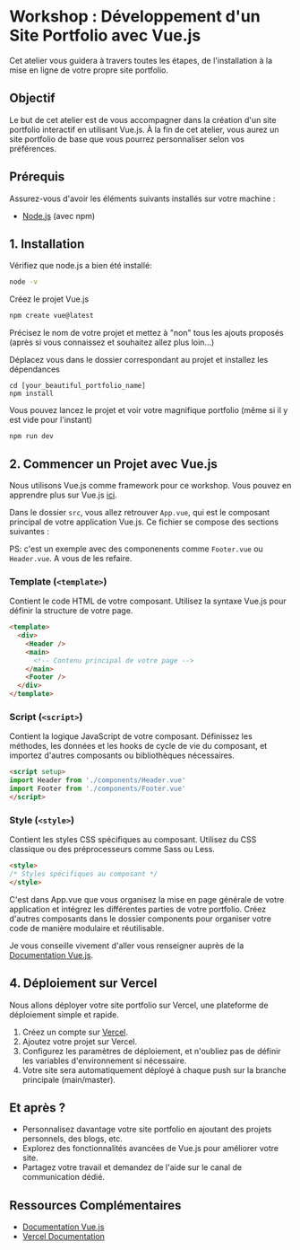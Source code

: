 # Workshop : Développement d'un Site Portfolio avec Vue.js

Cet atelier vous guidera à travers toutes les étapes, de l'installation à la mise en ligne de votre propre site portfolio.

## Objectif

Le but de cet atelier est de vous accompagner dans la création d'un site portfolio interactif en utilisant Vue.js. À la fin de cet atelier, vous aurez un site portfolio de base que vous pourrez personnaliser selon vos préférences.

## Prérequis

Assurez-vous d'avoir les éléments suivants installés sur votre machine :
- [Node.js](https://nodejs.org/) (avec npm)

## 1. Installation

Vérifiez que node.js a bien été installé:

```bash
node -v
```

Créez le projet Vue.js

```bash
npm create vue@latest
```

Précisez le nom de votre projet et mettez à "non" tous les ajouts proposés (après si vous connaissez et souhaitez allez plus loin...)

Déplacez vous dans le dossier correspondant au projet et installez les dépendances

```
cd [your_beautiful_portfolio_name]
npm install
```
Vous pouvez lancez le projet et voir votre magnifique portfolio (même si il y est vide pour l'instant)

```
npm run dev
```

## 2. Commencer un Projet avec Vue.js

Nous utilisons Vue.js comme framework pour ce workshop. Vous pouvez en apprendre plus sur Vue.js [ici](https://vuejs.org/).

Dans le dossier `src`, vous allez retrouver `App.vue`, qui est le composant principal de votre application Vue.js. Ce fichier se compose des sections suivantes :

PS: c'est un exemple avec des componenents comme `Footer.vue` ou `Header.vue`. A vous de les refaire.

### Template (`<template>`)

Contient le code HTML de votre composant. Utilisez la syntaxe Vue.js pour définir la structure de votre page.

```html
<template>
  <div>
    <Header />
    <main>
      <!-- Contenu principal de votre page -->
    </main>
    <Footer />
  </div>
</template>
```

### Script (`<script>`)
Contient la logique JavaScript de votre composant. Définissez les méthodes, les données et les hooks de cycle de vie du composant, et importez d'autres composants ou bibliothèques nécessaires.

```html
<script setup>
import Header from './components/Header.vue'
import Footer from './components/Footer.vue'
</script>
```

### Style (`<style>`)
Contient les styles CSS spécifiques au composant. Utilisez du CSS classique ou des préprocesseurs comme Sass ou Less.

```html
<style>
/* Styles spécifiques au composant */
</style>
```

C'est dans App.vue que vous organisez la mise en page générale de votre application et intégrez les différentes parties de votre portfolio. Créez d'autres composants dans le dossier components pour organiser votre code de manière modulaire et réutilisable.

Je vous conseille vivement d'aller vous renseigner auprès de la [Documentation Vue.js](https://vuejs.org/guide/introduction.html).

## 4. Déploiement sur Vercel

Nous allons déployer votre site portfolio sur Vercel, une plateforme de déploiement simple et rapide.

1. Créez un compte sur [Vercel](https://vercel.com/).
2. Ajoutez votre projet sur Vercel.
3. Configurez les paramètres de déploiement, et n'oubliez pas de définir les variables d'environnement si nécessaire.
4. Votre site sera automatiquement déployé à chaque push sur la branche principale (main/master).

## Et après ?

- Personnalisez davantage votre site portfolio en ajoutant des projets personnels, des blogs, etc.
- Explorez des fonctionnalités avancées de Vue.js pour améliorer votre site.
- Partagez votre travail et demandez de l'aide sur le canal de communication dédié.

## Ressources Complémentaires

- [Documentation Vue.js](https://vuejs.org/guide/introduction.html)
- [Vercel Documentation](https://nodejs.org/docs/latest/api/)
